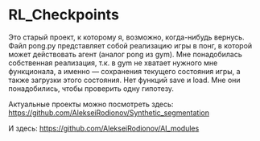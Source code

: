 # RL_Checkpoints

Это старый проект, к которому я, возможно, когда-нибудь вернусь. Файл pong.py представляет собой реализацию игры в понг, в которой может действовать агент (аналог pong из gym). Мне понадобилась собственная реализация, т.к. в gym не хватает нужного мне функционала, а именно — сохранения текущего состояния игры, а также загрузки этого состояния. Нет функций save и load. Мне они понадобились, чтобы проверить одну гипотезу.

Актуальные проекты можно посмотреть здесь: https://github.com/AlekseiRodionov/Synthetic_segmentation

И здесь: https://github.com/AlekseiRodionov/AI_modules
